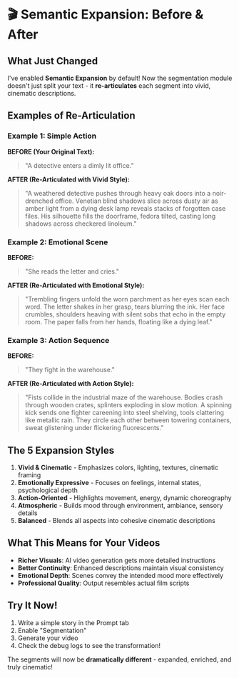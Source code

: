 # 🎬 Semantic Expansion: Before & After

## What Just Changed

I've enabled **Semantic Expansion** by default! Now the segmentation module doesn't just split your text - it **re-articulates** each segment into vivid, cinematic descriptions.

## Examples of Re-Articulation

### Example 1: Simple Action
**BEFORE (Your Original Text):**
> "A detective enters a dimly lit office."

**AFTER (Re-Articulated with Vivid Style):**
> "A weathered detective pushes through heavy oak doors into a noir-drenched office. Venetian blind shadows slice across dusty air as amber light from a dying desk lamp reveals stacks of forgotten case files. His silhouette fills the doorframe, fedora tilted, casting long shadows across checkered linoleum."

### Example 2: Emotional Scene  
**BEFORE:**
> "She reads the letter and cries."

**AFTER (Re-Articulated with Emotional Style):**
> "Trembling fingers unfold the worn parchment as her eyes scan each word. The letter shakes in her grasp, tears blurring the ink. Her face crumbles, shoulders heaving with silent sobs that echo in the empty room. The paper falls from her hands, floating like a dying leaf."

### Example 3: Action Sequence
**BEFORE:**
> "They fight in the warehouse."

**AFTER (Re-Articulated with Action Style):**
> "Fists collide in the industrial maze of the warehouse. Bodies crash through wooden crates, splinters exploding in slow motion. A spinning kick sends one fighter careening into steel shelving, tools clattering like metallic rain. They circle each other between towering containers, sweat glistening under flickering fluorescents."

## The 5 Expansion Styles

1. **Vivid & Cinematic** - Emphasizes colors, lighting, textures, cinematic framing
2. **Emotionally Expressive** - Focuses on feelings, internal states, psychological depth
3. **Action-Oriented** - Highlights movement, energy, dynamic choreography
4. **Atmospheric** - Builds mood through environment, ambiance, sensory details
5. **Balanced** - Blends all aspects into cohesive cinematic descriptions

## What This Means for Your Videos

- **Richer Visuals**: AI video generation gets more detailed instructions
- **Better Continuity**: Enhanced descriptions maintain visual consistency
- **Emotional Depth**: Scenes convey the intended mood more effectively
- **Professional Quality**: Output resembles actual film scripts

## Try It Now!

1. Write a simple story in the Prompt tab
2. Enable "Segmentation" 
3. Generate your video
4. Check the debug logs to see the transformation!

The segments will now be **dramatically different** - expanded, enriched, and truly cinematic!
